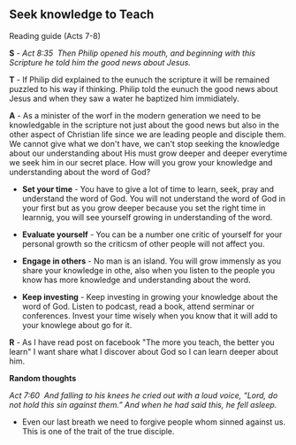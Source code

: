 ## Seek knowledge to Teach
Reading guide (Acts 7-8)

__S__ - _Act 8:35  Then Philip opened his mouth, and beginning with this Scripture he told him the good news about Jesus._

__T__ - If Philip did explained to the eunuch the scripture it will be remained puzzled to his way if thinking. Philip told the eunuch the good news about Jesus and when they saw a water he baptized him immidiately. 

__A__ - As a minister of the worf in the modern generation we need to be knowledgable in the scripture not just about the good news but also in the other aspect of Christian life since we are leading people and disciple them. We cannot give what we don't have, we can't stop seeking the knowledge about our understanding about His must grow deeper and deeper everytime we seek him in our secret place. How will you grow your knowledge and understanding about the word of God?

 - __Set your time__ - You have to give a lot of time to learn, seek, pray and understand the word of God. You will not understand the word of God in your first but as you grow deeper because you set the right time in learnnig, you will see yourself growing in understanding of the word.

 - __Evaluate yourself__ - You can be a number one critic of yourself for your personal growth so the criticsm of other people will not affect you.

 - __Engage in others__ - No man is an island. You will grow immensly as you share your knowledge in othe, also when you listen to the people you know has more knowledge and understanding about the word.

 - __Keep investing__ - Keep investing in growing your knowledge about the word of God. Listen to podcast, read a book, attend serminar or conferences. Invest your time wisely when you know that it will add to your knowlege about go for it.

__R__ - As I have read post on facebook "The more you teach, the better you learn"
 I want share what I discover about God so I can learn deeper about him.


__Random thoughts__

_Act 7:60  And falling to his knees he cried out with a loud voice, “Lord, do not hold this sin against them.” And when he had said this, he fell asleep._
 - Even our last breath we need to forgive people whom sinned against us. This is one of the trait of the true disciple.